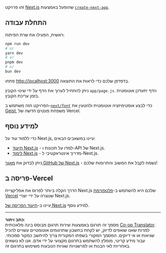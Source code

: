 <!--
CO_OP_TRANSLATOR_METADATA:
{
  "original_hash": "ff47271e53637b2ba6ba72ad2b70f6d7",
  "translation_date": "2025-10-03T11:57:27+00:00",
  "source_file": "memory-game/README.md",
  "language_code": "he"
}
-->
זהו פרויקט [Next.js](https://nextjs.org) שהופעל באמצעות [`create-next-app`](https://github.com/vercel/next.js/tree/canary/packages/create-next-app).

## התחלת עבודה

ראשית, הפעילו את שרת הפיתוח:

```bash
npm run dev
# or
yarn dev
# or
pnpm dev
# or
bun dev
```

פתחו [http://localhost:3000](http://localhost:3000) בדפדפן שלכם כדי לראות את התוצאה.

ניתן להתחיל לערוך את הדף על ידי שינוי הקובץ `app/page.js`. הדף יתעדכן אוטומטית בזמן עריכת הקובץ.

הפרויקט הזה משתמש ב-[`next/font`](https://nextjs.org/docs/app/building-your-application/optimizing/fonts) כדי לבצע אופטימיזציה אוטומטית ולהטעין את [Geist](https://vercel.com/font), משפחת פונטים חדשה של Vercel.

## למידע נוסף

כדי ללמוד עוד על Next.js, עיינו במשאבים הבאים:

- [תיעוד Next.js](https://nextjs.org/docs) - למדו על תכונות ו-API של Next.js.
- [לימוד Next.js](https://nextjs.org/learn) - מדריך אינטראקטיבי ל-Next.js.

ניתן לבדוק את [מאגר GitHub של Next.js](https://github.com/vercel/next.js) - נשמח לקבל את המשוב והתרומות שלכם!

## פריסה ב-Vercel

הדרך הקלה ביותר לפרוס את אפליקציית Next.js שלכם היא להשתמש ב-[פלטפורמת Vercel](https://vercel.com/new?utm_medium=default-template&filter=next.js&utm_source=create-next-app&utm_campaign=create-next-app-readme) שנוצרה על ידי יוצרי Next.js.

עיינו ב-[תיעוד הפריסה של Next.js](https://nextjs.org/docs/app/building-your-application/deploying) למידע נוסף.

---

**כתב ויתור**:  
מסמך זה תורגם באמצעות שירות תרגום מבוסס בינה מלאכותית [Co-op Translator](https://github.com/Azure/co-op-translator). למרות שאנו שואפים לדיוק, יש לקחת בחשבון שתרגומים אוטומטיים עשויים להכיל שגיאות או אי דיוקים. המסמך המקורי בשפתו המקורית צריך להיחשב כמקור סמכותי. עבור מידע קריטי, מומלץ להשתמש בתרגום מקצועי על ידי אדם. אנו לא נושאים באחריות לאי הבנות או לפרשנויות שגויות הנובעות משימוש בתרגום זה.